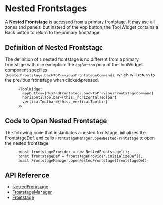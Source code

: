 # Nested Frontstages

A **Nested Frontstage** is accessed from a primary frontstage. It may use all zones and panels, but instead of the App button, the Tool Widget contains a Back button to return to the primary frontstage.

## Definition of Nested Frontstage

The definition of a nested frontstage is no different from a primary frontstage with one exception:
the `appButton` prop of the ToolWidget component specifies `{NestedFrontstage.backToPreviousFrontstageCommand}`,
which will return to the previous frontstage when clicked/pressed.

```TSX
      <ToolWidget
        appButton={NestedFrontstage.backToPreviousFrontstageCommand}
        horizontalToolbar={this._horizontalToolbar}
        verticalToolbar={this._verticalToolbar}
      />
```

## Code to Open Nested Frontstage

The following code that instantiates a nested frontstage,
initializes the FrontstageDef, and calls `FrontstageManager.openNestedFrontstage` to open the nested frontstage.

```TS
      const frontstageProvider = new NestedFrontstage1();
      const frontstageDef = frontstageProvider.initializeDef();
      await FrontstageManager.openNestedFrontstage(frontstageDef);
```

## API Reference

* [NestedFrontstage]($framework)
* [FrontstageManager]($framework)
* [Frontstage]($framework:Frontstage)
